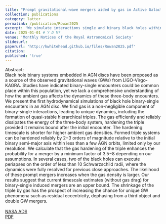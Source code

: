 ```yaml
---
title: "Prompt gravitational-wave mergers aided by gas in Active Galactic Nuclei: The hydrodynamics of binary-single black hole scatterings"
collection: publications
category: latter
permalink: /publication/Rowan2025
excerpt: 'We simulate interactions single and binary black holes within AGN discs using 2D hydrodynamic simulations, probing the dependence of merger probability on the precense of gas. We find the inclusion of gas significantly increases the probability of merger.'
date: 2025-01-01 # Y D M?
venue: 'Monthly Notices of the Royal Astronomical Society'
slidesurl: 
paperurl: 'http://hwhitehead.github.io/files/Rowan2025.pdf'
citation: 
published: 'true'
---
```


Abstract:\
Black hole binary systems embedded in AGN discs have been proposed as a source of the observed gravitational waves (GWs) from LIGO-Virgo-KAGRA. Studies have indicated binary-single encounters could be common place within this population, yet we lack a comprehensive understanding of how the ambient gas affects the dynamics of these three-body encounters. We present the first hydrodynamical simulations of black hole binary-single encounters in an AGN disc. We find gas is a non-negligible component of binary-single interactions, leading to unique dynamics, including the formation of quasi-stable hierarchical triples. The gas efficiently and reliably dissipates the energy of the three-body system, hardening the triple provided it remains bound after the initial encounter. The hardening timescale is shorter for higher ambient gas densities. Formed triple systems can be hardened reliably by  2−3 orders of magnitude relative to the initial binary semi-major axis within less than a few AGN orbits, limited only by our resolution. We calculate that the gas hardening of the triple enhances the probability for a merger by a minimum factor of  3.5−8 depending on our assumptions. In several cases, two of the black holes can execute periapses on the order of less than 10 Schwarzschild radii, where the dynamics were fully resolved for previous close approaches. The likelihood of these prompt mergers increases when the gas density is larger. Our results suggest that current timescale estimates (without gas drag) for binary-single induced mergers are an upper bound. The shrinkage of the triple by gas has the prospect of increasing the chance for unique GW phenomena such as residual eccentricity, dephasing from a third object and double GW mergers.
\
\
[NASA ADS](https://ui.adsabs.harvard.edu/abs/2025arXiv250109017R/abstract)\
[PDF](http://hwhitehead.github.io/files/Rowan2025.pdf)
